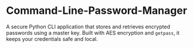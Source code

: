 # Command-Line-Password-Manager
A secure Python CLI application that stores and retrieves encrypted passwords using a master key. Built with AES encryption and `getpass`, it keeps your credentials safe and local.
